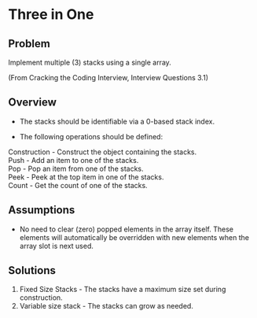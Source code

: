 ﻿# Three in One

## Problem
Implement multiple (3) stacks using a single array.

(From Cracking the Coding Interview, Interview Questions 3.1)

## Overview
- The stacks should be identifiable via a 0-based stack index.

- The following operations should be defined:
  
Construction - Construct the object containing the stacks.  
Push - Add an item to one of the stacks.  
Pop - Pop an item from one of the stacks.  
Peek - Peek at the top item in one of the stacks.  
Count - Get the count of one of the stacks.  

## Assumptions
- No need to clear (zero) popped elements in the array itself. These elements will
automatically be overridden with new elements when the array slot is next
used.

## Solutions
1. Fixed Size Stacks - The stacks have a maximum size set during construction.
2. Variable size stack - The stacks can grow as needed.
